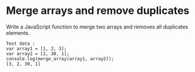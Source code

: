 # Merge arrays and remove duplicates

Write a JavaScript function to merge two arrays and removes all duplicates elements.

```
Test data :
var array1 = [1, 2, 3];
var array2 = [2, 30, 1];
console.log(merge_array(array1, array2));
[3, 2, 30, 1]

```
